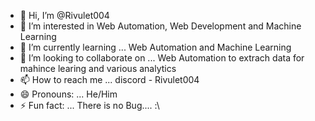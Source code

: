 - 👋 Hi, I’m @Rivulet004
- 👀 I’m interested in Web Automation, Web Development and Machine Learning
- 🌱 I’m currently learning ... Web Automation and Machine Learning
- 💞️ I’m looking to collaborate on ... Web Automation to extrach data for mahince learing and various analytics
- 📫 How to reach me ...  discord - Rivulet004
- 😄 Pronouns: ... He/Him
- ⚡ Fun fact: ... There is no Bug.... :\

<!---
Rivulet004/Rivulet004 is a ✨ special ✨ repository because its `README.md` (this file) appears on your GitHub profile.
You can click the Preview link to take a look at your changes.
--->
